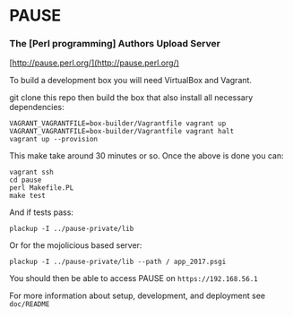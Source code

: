 # PAUSE

### The [Perl programming] Authors Upload Server

[http://pause.perl.org/](http://pause.perl.org/)

To build a development box you will need VirtualBox and Vagrant.

git clone this repo then build the box that also install all necessary dependencies:

    VAGRANT_VAGRANTFILE=box-builder/Vagrantfile vagrant up
    VAGRANT_VAGRANTFILE=box-builder/Vagrantfile vagrant halt
    vagrant up --provision

This make take around 30 minutes or so. Once the above is done you can:

    vagrant ssh
    cd pause
    perl Makefile.PL
    make test

And if tests pass:

    plackup -I ../pause-private/lib

Or for the mojolicious based server:

    plackup -I ../pause-private/lib --path / app_2017.psgi

You should then be able to access PAUSE on `https://192.168.56.1`

For more information about setup, development, and deployment see `doc/README`

